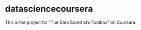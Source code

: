 datasciencecoursera
===================

This is the project for "The Data Scientist’s Toolbox" on Coursera.
